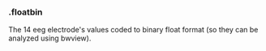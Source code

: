 ### .floatbin

The 14 eeg electrode's values coded to binary float format (so they can be analyzed using bwview).
